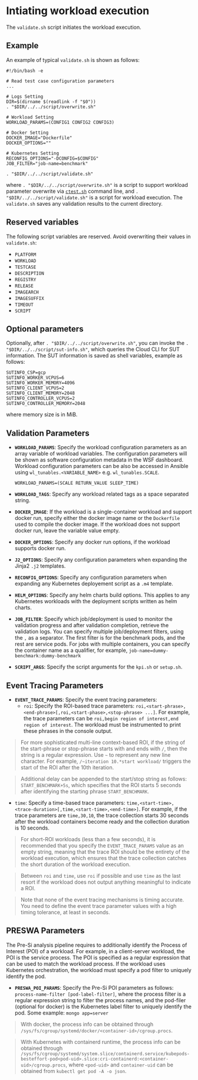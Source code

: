
# Intiating workload execution

The `validate.sh` script initiates the workload execution.

## Example

An example of typical `validate.sh` is shown as follows:

```shell
#!/bin/bash -e

# Read test case configuration parameters
... 

# Logs Setting
DIR=$(dirname $(readlink -f "$0"))
. "$DIR/../../script/overwrite.sh"

# Workload Setting
WORKLOAD_PARAMS=(CONFIG1 CONFIG2 CONFIG3)

# Docker Setting
DOCKER_IMAGE="Dockerfile"
DOCKER_OPTIONS=""

# Kubernetes Setting
RECONFIG_OPTIONS="-DCONFIG=$CONFIG"
JOB_FILTER="job-name=benchmark"

. "$DIR/../../script/validate.sh"
```

where `. "$DIR/../../script/overwrite.sh"` is a script to support workload parameter overwrite via [`ctest.sh`][ctest] command line, and `. "$DIR/../../script/validate.sh"` is a script for workload execution. The `validate.sh` saves any validation results to the current directory.

## Reserved variables

The following script variables are reserved. Avoid overwriting their values in `validate.sh`:
- `PLATFORM`
- `WORKLOAD`
- `TESTCASE`
- `DESCRIPTION`
- `REGISTRY`
- `RELEASE`
- `IMAGEARCH`
- `IMAGESUFFIX`
- `TIMEOUT`
- `SCRIPT`

## Optional parameters

Optionally, after `. "$DIR/../../script/overwrite.sh"`, you can invoke the `. "$DIR/../../script/sut-info.sh"`, which queries the Cloud CLI for SUT information. The SUT information is saved as shell variables, example as follows:

```shell
SUTINFO_CSP=gcp
SUTINFO_WORKER_VCPUS=6
SUTINFO_WORKER_MEMORY=4096
SUTINFO_CLIENT_VCPUS=2
SUTINFO_CLIENT_MEMORY=2048
SUTINFO_CONTROLLER_VCPUS=2
SUTINFO_CONTROLLER_MEMORY=2048
```
where memory size is in MiB.

## Validation Parameters

- **`WORKLOAD_PARAMS`**: Specify the workload configuration parameters as an array variable of workload variables. The configuration parameters will be shown as software configuration metadata in the WSF dashboard. Workload configuration parameters can be also be accessed in Ansible using `wl_tunables.<VARIABLE_NAME>` e.g. `wl_tunables.SCALE`.

  ```shell
  WORKLOAD_PARAMS=(SCALE RETURN_VALUE SLEEP_TIME)
  ```
- **`WORKLOAD_TAGS`**: Specify any workload related tags as a space separated string.
- **`DOCKER_IMAGE`**: If the workload is a single-container workload and support docker run, specify either the docker image name or the `Dockerfile` used to compile the docker image. If the workload does not support docker run, leave the variable value empty.
- **`DOCKER_OPTIONS`**: Specify any docker run options, if the workload supports docker run.
- **`J2_OPTIONS`**: Specify any configuration parameters when expanding the Jinja2 `.j2` templates.
- **`RECONFIG_OPTIONS`**: Specify any configuration parameters when expanding any Kubernetes deployement script as a `.m4` template.
- **`HELM_OPTIONS`**: Specify any helm charts build options. This applies to any Kubernetes workloads with the deployment scripts written as helm charts.
- **`JOB_FILTER`**: Specify which job/deployment is used to monitor the validation progress and after validation completion, retrieve the validation logs. You can specify multiple job/deployment filters, using the `,` as a separator. The first filter is for the benchmark pods, and the rest are service pods. For jobs with multiple containers, you can specify the container name as a qualifier, for example, `job-name=dummy-benchmark:dummy-benchmark`
- **`SCRIPT_ARGS`**: Specify the script arguments for the `kpi.sh` or `setup.sh`.


## Event Tracing Parameters

- **`EVENT_TRACE_PARAMS`**: Specify the event tracing parameters:  
  - `roi`: Specify the ROI-based trace parameters: `roi,<start-phrase>,<end-phrase>[,roi,<start-phase>,<stop-phrase> ...]`. For example, the trace parameters can be `roi,begin region of interest,end region of interest`. The workload must be instrumented to print these phrases in the console output.

> For more sophisticated multi-line context-based ROI, if the string of the start-phrase or stop-phrase starts with and ends with `/`, then the string is a regular expression. Use `~` to represent any new line character. For example, `/~iteration 10.*start workload/` triggers the start of the ROI after the 10th iteration.

> Additional delay can be appended to the start/stop string as follows: `START_BENCHMARK+5s`, which specifies that the ROI starts 5 seconds after identifying the starting phrase `START_BENCHMARK`.  

  - `time`: Specify a time-based trace parameters: `time,<start-time>,<trace-duration>[,time,<start-time>,<end-time>]`. For example, if the trace parameters are `time,30,10`, the trace collection starts 30 seconds after the workload containers become ready and the collection duration is 10 seconds.

> For short-ROI workloads (less than a few seconds), it is recommended that you specify the `EVENT_TRACE_PARAMS` value as an empty string, meaning that the trace ROI should be the entirety of the workload execution, which ensures that the trace collection catches the short duration of the workload execution.

> Between `roi` and `time`, use `roi` if possible and use `time` as the last resort if the workload does not output anything meaningful to indicate a ROI.

> Note that none of the event tracing mechanisms is timing accurate. You need to define the event trace parameter values with a high timing tolerance, at least in seconds.

## PRESWA Parameters

The Pre-Si analysis pipeline requires to additionally identify the Process of Interest (POI) of a workload. For example, in a client-server workload, the POI is the service process. The POI is specified as a regular expression that can be used to match the workload process. If the workload uses Kubernetes orchestration, the workload must specify a pod filter to uniquely identify the pod.

- **`PRESWA_POI_PARAMS`**: Specify the Pre-Si POI parameters as follows: `process-name-filter [pod-label-filter]`, where the process filter is a regular expression string to filter the process names, and the pod-filer (optional for docker) is the Kubernetes label filter to uniquely identify the pod. Some example: `mongo app=server`

> With docker, the process info can be obtained through `/sys/fs/cgroup/systemd/docker/<container-id>/cgroup.procs`.

> With Kubernetes with containerd runtime, the process info can be obtained through `/sys/fs/cgroup/systemd/system.slice/containerd.service/kubepods-besteffort-pod<pod-uid>.slice:cri-containerd:<container-uid>/cgroup.procs`, where `<pod-uid>` and `container-uid` can be obtained from `kubectl get pod -A -o json`.

[ctest]: ../../user-guide/executing-workload/ctest.md
